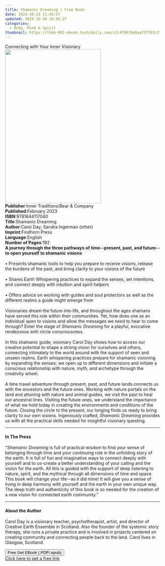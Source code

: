 ```yaml
---
title: Shamanic Dreaming | Free Book
date: 2024-10-23 11:45:57
updated: 2024-10-26 10:56:27
categories:
  - Body, Mind & Spirit
thumbnail: https://thmb-001-ebook.techidaily.com/c2c4f8819e8aaf37fb3c37265cd3bf46550b44c91e9b24fdd502fc8ca2839166.jpg
---
```

<main id="book-container">
  <div class="flex flex-col">
    <div class="book-brief flex-1 py-6 px-4 sm:p-6 md:py-10 md:px-8">
      <!-- brief-->
      <div class="book-brief-main">Connecting with Your Inner Visionary</div>
    </div>
    <div
      class="book-meta-info flex-1 grid gap-4 col-start-1 col-end-3 row-start-1 sm:mb-6 sm:grid-cols-4 lg:gap-6 lg:col-start-2 lg:row-end-6 lg:row-span-6 lg:mb-0"
    >
      <div
        class="book-meta-info-left place-content-center mt-4 p-4 text-sm leading-6 col-start-2 col-span-2 dark:text-slate-400"
      >
        <img
          class="w-full h-500 object-cover rounded-lg sm:h-255 sm:col-span-2 lg:col-span-full"
          src="https://img-001-ebook.techidaily.com/c6e521a24faae29dc9d0de3df440cc004a672b3a68b38adb2db17d2b480fd3b7.jpg"
          alt=""
          width="312"
          height="500"
        />
      </div>
      <div
        class="book-meta-info-right mt-2 col-start-1 row-start-2 col-span-3 self-center"
      >
        <!-- meta data  -->
        <div class="flex flex-col px-4 md:px-8">
          <div class="flex-1">
            <strong>Publisher</strong>:<span class="px-2"
              >Inner Traditions/Bear &amp; Company</span
            >
          </div>
          <div class="flex-1">
            <strong>Published</strong>:<span class="px-2">February 2023</span>
          </div>
          <div class="flex-1">
            <strong>ISBN</strong>:<span class="px-2">9781644117040</span>
          </div>
          <div class="flex-1">
            <strong>Title</strong>:<span class="px-2">Shamanic Dreaming</span>
          </div>
          <div class="flex-1">
            <strong>Author</strong>:<span class="px-2"
              >Carol Day; Sandra Ingerman (other)</span
            >
          </div>
          <div class="flex-1">
            <strong>Imprint</strong>:<span class="px-2">Findhorn Press</span>
          </div>
          <div class="flex-1">
            <strong>Language</strong>:<span class="px-2">English</span>
          </div>
          <div class="flex-1">
            <strong>Number of Pages</strong>:<span class="px-2">192</span>
          </div>
        </div>
      </div>
    </div>
    <div class="book-description flex-1 py-6 px-4 sm:p-6 md:py-10 md:px-8">
      <div class="book-description-main">
        <div accordion-content="" id="description">
          <b
            >A journey through the three pathways of time--present, past, and
            future--to open yourself to shamanic visions</b
          ><br /><br />• Presents shamanic tools to help you prepare to receive
          visions, release the burdens of the past, and bring clarity to your
          visions of the future<br /><br />• Shares Earth Whispering practices
          to expand the senses, set intentions, and connect deeply with
          intuition and spirit helpers<br /><br />• Offers advice on working
          with guides and soul protectors as well as the different realms a
          guide might emerge from<br /><br />Visionaries dream the future into
          life, and throughout the ages shamans have served this role within
          their communities. Yet, how does one as an individual open to visions
          and allow the messages we need to hear to come through? Enter the
          stage of<i> Shamanic Dreaming</i> for a playful, evocative rendezvous
          with circle consciousness. <br /><br />In this shamanic guide,
          visionary Carol Day shows how to access our creative potential to
          shape a strong vision for ourselves and others, connecting intimately
          to the world around with the support of seen and unseen realms. Earth
          whispering practices prepare for shamanic visioning by expanding the
          senses; we open up to different dimensions and initiate a conscious
          relationship with nature, myth, and archetype through the creativity
          wheel. <br /><br />A time travel adventure through present, past, and
          future lands connects us with the ancestors and the future ones.
          Working with nature portals on the land and attuning with nature and
          animal guides, we visit the past to heal our ancestral lines. Visiting
          the future ones, we understand the importance of what we hold today in
          creating the environments and conditions of the future. Closing the
          circle to the present, our longing finds us ready to bring clarity to
          our own visions. Ingeniously crafted,
          <i>Shamanic Dreaming</i> provides us with all the practical skills
          needed for insightful visionary questing.
        </div>
        <div class="accordion-fader"></div>
      </div>
    </div>
    <div class="book-excerpts flex-1 py-6 px-4 sm:p-6 md:py-10 md:px-8">
      <!-- excerpts-->
      <div class="book-excerpts-main">
        <hr />
        <h4 class="placeholder placeholder-heading">
          <span>In The Press</span>
        </h4>
        <p>
          “<i>Shamanic Dreaming</i> is full of practical wisdom to find your
          sense of belonging through time and your continuing role in the
          unfolding story of the earth. It is full of fun and imaginative ways
          to connect deeply with yourself and to co-create a better
          understanding of your calling and the vision for the earth. All this
          is guided with the support of deep listening to nature, spirit, and
          the mythical through all dimensions of time and space. This book will
          change your life--as it did mine! It will give you a sense of living
          in deep harmony with yourself and the earth in your own unique way.
          The deep truth and authenticity of this book is so needed for the
          creation of a new vision for connected earth community.”
        </p>
      </div>
    </div>
    <div class="book-about-author flex-1 py-6 px-4 sm:p-6 md:py-10 md:px-8">
      <!-- about author-->
      <div class="book-main-author-main">
        <hr />
        <h4 class="placeholder placeholder-heading">
          <span>About the Author</span>
        </h4>
        <p>
          Carol Day is a visionary teacher, psychotherapist, artist, and
          director of Creative Earth Ensemble in Scotland. Also the founder of
          the systemic story therapy, she runs a private practice and is
          involved in projects centered on creating community and connecting
          people back to the land. Carol lives in Glasgow, Scotland.
        </p>
      </div>
    </div>
    <div class="book-free-get flex-1 py-6 px-4 sm:p-6 md:py-10 md:px-8">
      <button
        id="btn-free-get"
        class="bg-blue-500 hover:bg-blue-700 text-white font-bold py-2 px-4 rounded"
      >
        Free Get EBook (.PDF/.epub)
      </button>
      <div id="countdown-display" class="px-2 text-lg mt-2"></div>
      <a
        id="free-link"
        class="hidden bg-blue-500 hover:bg-blue-700 text-white font-bold py-2 px-4 rounded"
        href="https://www.ebooks.com/en-us/book/210528021/shamanic-dreaming/carol-day/"
        target="_blank"
        >Click here to get a free link</a
      >
    </div>
    <script>
      let countdownTime = 0;
      let countdownInterval = null;
      document
        .getElementById('btn-free-get')
        .addEventListener('click', startCountdown);
      function startCountdown() {
        countdownTime = new Date().getTime() + 60000 * 3;
        countdownInterval = setInterval(updateCountdown, 1000);
        document.getElementById('btn-free-get').disabled = true;
        document
          .getElementById('btn-free-get')
          .classList.add('bg-gray-500', 'cursor-not-allowed');
      }
      function updateCountdown() {
        let currentTime = new Date().getTime();
        let timeLeft = countdownTime - currentTime;
        let secondsLeft = Math.floor(timeLeft / 1000);
        document.getElementById('countdown-display').innerHTML =
          `Remaining time: ${secondsLeft} seconds.`;
        if (secondsLeft <= 0) {
          clearInterval(countdownInterval);
          document.getElementById('btn-free-get').classList.add('hidden');
          document.getElementById('free-link').classList.remove('hidden');
          document.getElementById('countdown-display').innerHTML = '';
        }
      }
    </script>
  </div>
</main>
